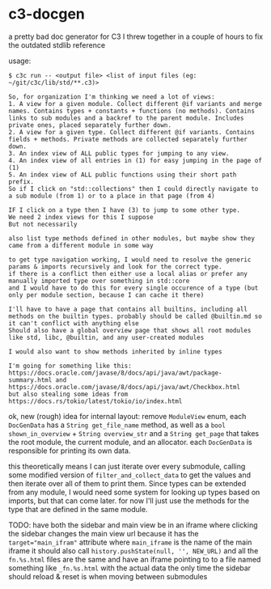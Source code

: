 # c3-docgen
a pretty bad doc generator for C3 I threw together in a couple of hours to fix the outdated stdlib reference

usage:
```console
$ c3c run -- <output file> <list of input files (eg: ~/git/c3c/lib/std/**.c3)>
```

```
So, for organization I'm thinking we need a lot of views:
1. A view for a given module. Collect different @if variants and merge names. Contains types + constants + functions (no methods). Contains links to sub modules and a backref to the parent module. Includes private ones, placed separately further down.
2. A view for a given type. Collect different @if variants. Contains fields + methods. Private methods are collected separately further down.
3. An index view of ALL public types for jumping to any view.
4. An index view of all entries in (1) for easy jumping in the page of (1)
5. An index view of ALL public functions using their short path prefix.
So if I click on "std::collections" then I could directly navigate to a sub module (from 1) or to a place in that page (from 4)

IF I click on a type then I have (3) to jump to some other type.
We need 2 index views for this I suppose
But not necessarily
```

```
also list type methods defined in other modules, but maybe show they came from a different module in some way

to get type navigation working, I would need to resolve the generic params & imports recursively and look for the correct type.
if there is a conflict then either use a local alias or prefer any manually imported type over something in std::core
and I would have to do this for every single occurence of a type (but only per module section, because I can cache it there)

I'll have to have a page that contains all builtins, including all methods on the builtin types. probably should be called @builtin.md so it can't conflict with anything else
Should also have a global overview page that shows all root modules like std, libc, @builtin, and any user-created modules

I would also want to show methods inherited by inline types
```

```
I'm going for something like this: https://docs.oracle.com/javase/8/docs/api/java/awt/package-summary.html and https://docs.oracle.com/javase/8/docs/api/java/awt/Checkbox.html
but also stealing some ideas from https://docs.rs/tokio/latest/tokio/io/index.html
```


ok, new (rough) idea for internal layout:
remove `ModuleView` enum, each `DocGenData` has a `String get_file_name` method, as well as a `bool shown_in_overview` + `String overview_str` and a `String get_page` that takes the root module, the current module, and an allocator.
each `DocGenData` is responsible for printing its own data.

this theoretically means I can just iterate over every submodule, calling some modified version of `filter_and_collect_data` to get the values and then iterate over all of them to print them.
Since types can be extended from any module, I would need some system for looking up types based on imports, but that can come later. for now I'll just use the methods for the type that are defined in the same module.

TODO: have both the sidebar and main view be in an iframe where clicking the sidebar changes the main view url because it has the `target="main_ifram"` attribute where `main_iframe` is the name of the main iframe
it should also call `history.pushState(null, '', NEW_URL)` and all the `fn.%s.html` files are the same and have an iframe pointing to to a file named something like `_fn.%s.html` with the actual data
the only time the sidebar should reload & reset is when moving between submodules
